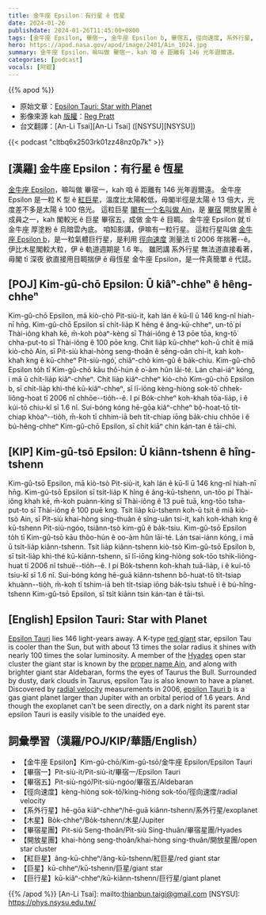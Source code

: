 ```yaml
---
title: 金牛座 Epsilon：有行星 ê 恆星
date: 2024-01-26
publishdate: 2024-01-26T11:45:00+0800
tags: [金牛座 Epsilon, 畢宿一, 金牛座 Epsilon b, 畢宿五, 徑向速度, 系外行星, 木星, 畢宿星團, 開放星團, 紅巨星, 巨星, 巨行星]
hero: https://apod.nasa.gov/apod/image/2401/Ain_1024.jpg
summary: 金牛座 Epsilon，嘛叫做 畢宿一，kah 咱 ê 距離有 146 光年遐爾遠。
categories: [podcast]
vocals: [阿錕]
---
```


{{% apod %}}

- 原始文章：[Epsilon Tauri: Star with Planet](https://apod.nasa.gov/apod/ap240126.html)
- 影像來源 kah [版權][copyright]：[Reg Pratt](https://www.r3gdigital.com/)
- 台文翻譯：[An-Li Tsai][An-Li Tsai] ([NSYSU][NSYSU])

{{< podcast "cltbq6x2503rk01zz48nz0p7k" >}}

## [漢羅] 金牛座 Epsilon：有行星 ê 恆星
[金牛座 Epsilon][Epsilon Tauri]，嘛叫做 畢宿一，kah 咱 ê 距離有 146 光年遐爾遠。
金牛座 Epsilon 是一粒 K 型 ê [紅巨星][red giant]，溫度比太陽較低，毋閣半徑是太陽 ê 13 倍大，光度差不多是太陽 ê 100 倍光。
這粒巨星 [閣有一个名叫做 Ain][proper name Ain]，是 [畢宿][Hyades] 開放星團 ê 成員之一，kah 閣較光 ê 巨星 畢宿五，成做 金牛 ê 目睭。
金牛座 Epsilon 就 tī 金牛座 厚塗粉 ê 烏暗雲內底。
咱知影講，伊嘛有一粒行星。
這粒行星叫做 [金牛座 Epsilon b][epsilon Tauri b]，是一粒氣體巨行星，是利用 [徑向速度][radial velocity] 測量法 tī 2006 年揣著--ê。
伊比木星閣較大粒，伊 ê 軌道週期是 1.6 年。
雖罔講 系外行星 無法道直接看著，毋閣 tī 深夜 欲直接用目睭揣伊 ê 母恆星 金牛座 Epsilon，是一件真簡單 ê 代誌。

## [POJ] Kim-gû-chō Epsilon: Ū kiâⁿ-chheⁿ ê hêng-chheⁿ
Kim-gû-chō Epsilon, mā kiò-chò Pit-siù-it, kah lán ê kū-lî ū 146 kng-nî hiah-nī hn̄g.
Kim-gû-chō Epsilon sī chi̍t-lia̍p K hêng ê âng-kū-chheⁿ, un-tō͘ pí Thài-iông khah kē, m̄-koh pòaⁿ-kèng sī Thài-iông ê 13 pōe tōa, kng-tō͘ chha-put-to sī Thài-iông ê 100 pōe kng.
Chit lia̍p kū-chheⁿ koh-ū chi̍t ê miâ kiò-chò Ain, sī Pit-siù khai-hòng seng-thoân ê sêng-oân chi-it, kah koh-khah kng ê kū-chheⁿ Pit-siù-ngó͘, chiâⁿ-chò kim-gû ê ba̍k-chiu.
Kim-gû-chō Epsilon to̍h tī Kim-gû-chō kāu thô͘-hún ê o͘-àm hûn lāi-té.
Lán chai-iáⁿ kóng, i mā ū chi̍t-lia̍p kiâⁿ-chheⁿ.
Chit lia̍p kiâⁿ-chheⁿ kiò-chò Kim-gû-chō Epsilon b, sī chi̍t-lia̍p khì-thé kū-kiâⁿ-chheⁿ, sī lī-iōng kèng-hiòng sok-tō͘ chhek-liông-hoat tī 2006 nî chhōe--tio̍h--ê.
I pí Bo̍k-chheⁿ koh-khah tōa-lia̍p, i ê kúi-tō chiu-kî sī 1.6 nî.
Sui-bóng kóng hē-gōa kiâⁿ-chheⁿ bô-hoat-tō ti̍t-chiap khòaⁿ--tio̍h, m̄-koh tī chhim-iā beh ti̍t-chiap iōng ba̍k-chiu chhōe i ê bú-hêng-chheⁿ Kim-gû-chō Epsilon, sī chi̍t kiāⁿ chin kán-tan ê tāi-chì.

## [KIP] Kim-gû-tsō Epsilon: Ū kiânn-tshenn ê hîng-tshenn
Kim-gû-tsō Epsilon, mā kiò-tsò Pit-siù-it, kah lán ê kū-lî ū 146 kng-nî hiah-nī hn̄g.
Kim-gû-tsō Epsilon sī tsi̍t-lia̍p K hîng ê âng-kū-tshenn, un-tōo pí Thài-iông khah kē, m̄-koh puànn-kìng sī Thài-iông ê 13 puē tuā, kng-tōo tsha-put-to sī Thài-iông ê 100 puē kng.
Tsit lia̍p kū-tshenn koh-ū tsi̍t ê miâ kiò-tsò Ain, sī Pit-siù khai-hòng sing-thuân ê sîng-uân tsi-it, kah koh-khah kng ê kū-tshenn Pit-siù-ngóo, tsiânn-tsò kim-gû ê ba̍k-tsiu.
Kim-gû-tsō Epsilon to̍h tī Kim-gû-tsō kāu thôo-hún ê oo-àm hûn lāi-té.
Lán tsai-iánn kóng, i mā ū tsi̍t-lia̍p kiânn-tshenn.
Tsit lia̍p kiânn-tshenn kiò-tsò Kim-gû-tsō Epsilon b, sī tsi̍t-lia̍p khì-thé kū-kiânn-tshenn, sī lī-iōng kìng-hiòng sok-tōo tshik-liông-huat tī 2006 nî tshuē--tio̍h--ê.
I pí Bo̍k-tshenn koh-khah tuā-lia̍p, i ê kuí-tō tsiu-kî sī 1.6 nî.
Sui-bóng kóng hē-guā kiânn-tshenn bô-huat-tō ti̍t-tsiap khuànn--tio̍h, m̄-koh tī tshim-iā beh ti̍t-tsiap iōng ba̍k-tsiu tshuē i ê bú-hîng-tshenn Kim-gû-tsō Epsilon, sī tsi̍t kiānn tsin kán-tan ê tāi-tsì.

## [English] Epsilon Tauri: Star with Planet
[Epsilon Tauri][Epsilon Tauri] lies 146 light-years away.
A K-type [red giant][red giant] star, epsilon Tau is cooler than the Sun, but with about 13 times the solar radius it shines with nearly 100 times the solar luminosity.
A member of the [Hyades][Hyades] open star cluster the giant star is known by the [proper name Ain][proper name Ain], and along with brighter giant star Aldebaran, forms the eyes of Taurus the Bull.
Surrounded by dusty, dark clouds in Taurus, epsilon Tau is also known to have a planet.
Discovered by [radial velocity][radial velocity] measurements in 2006, [epsilon Tauri b][epsilon Tauri b] is a gas giant planet larger than Jupiter with an orbital period of 1.6 years.
And though the exoplanet can't be seen directly, on a dark night its parent star epsilon Tauri is easily visible to the unaided eye.

## 詞彙學習（漢羅/POJ/KIP/華語/English）
- 【金牛座 Epsilon】Kim-gû-chō/Kim-gû-tsō/金牛座 Epsilon/Epsilon Tauri
- 【畢宿一】Pit-siù-it/Pit-siù-it/畢宿一/Epsilon Tauri
- 【畢宿五】Pit-siù-ngó͘/Pit-siù-ngóo/畢宿五/Aldebaran
- 【徑向速度】kèng-hiòng sok-tō͘/kìng-hiòng sok-tōo/徑向速度/radial velocity
- 【系外行星】hē-gōa kiâⁿ-chheⁿ/hē-guā kiânn-tshenn/系外行星/exoplanet
- 【木星】Bo̍k-chheⁿ/Bo̍k-tshenn/木星/Jupiter
- 【畢宿星團】Pit-siù Seng-thoân/Pit-siù Sing-thuân/畢宿星團/Hyades
- 【開放星團】khai-hòng seng-thoân/khai-hòng sing-thuân/開放星團/open star cluster
- 【紅巨星】âng-kū-chheⁿ/âng-kū-tshenn/紅巨星/red giant star
- 【巨星】kū-chheⁿ/kū-tshenn/巨星/giant star
- 【巨行星】kū-kiâⁿ-chheⁿ/kū-kiânn-tshenn/巨行星/giant planet

{{% /apod %}}
[An-Li Tsai]: mailto:thianbun.taigi@gmail.com
[NSYSU]: https://phys.nsysu.edu.tw/

[copyright]: https://apod.nasa.gov/apod/fap/lib/about_apod.html#srapply
[License]: https://creativecommons.org/licenses/by/3.0/

[Epsilon Tauri]:http://stars.astro.illinois.edu/sow/ain.html
[red giant]:https://en.wikipedia.org/wiki/Red_giant
[Hyades]:https://apod.nasa.gov/apod/ap121224.html
[proper name Ain]:https://en.wikipedia.org/wiki/List_of_proper_names_of_stars
[radial velocity]:https://exoplanets.nasa.gov/alien-worlds/ways-to-find-a-planet/#/1
[epsilon Tauri b]:https://exoplanets.nasa.gov/exoplanet-catalog/7044/epsilon-tauri-b/
